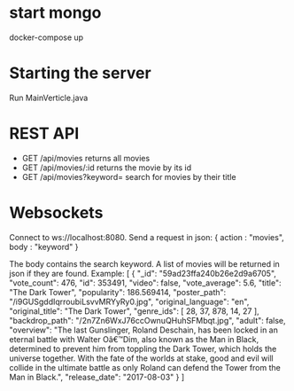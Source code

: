 # start mongo
docker-compose up

# Starting the server
Run MainVerticle.java

# REST API
* GET /api/movies
returns all movies
* GET /api/movies/:id
returns the movie by its id
* GET /api/movies?keyword=<keyword>
search for movies by their title

# Websockets
Connect to ws://localhost:8080.
Send a request in json:
{
  action : "movies",
  body : "keyword"
}

The body contains the search keyword. A list of movies will be returned in json if they are found.
Example:
[
{
"_id": "59ad23ffa240b26e2d9a6705",
"vote_count": 476,
"id": 353491,
"video": false,
"vote_average": 5.6,
"title": "The Dark Tower",
"popularity": 186.569414,
"poster_path": "/i9GUSgddIqrroubiLsvvMRYyRy0.jpg",
"original_language": "en",
"original_title": "The Dark Tower",
"genre_ids": [
28,
37,
878,
14,
27
],
"backdrop_path": "/2n7Zn6WxJ76ccOwnuQHuhSFMbqt.jpg",
"adult": false,
"overview": "The last Gunslinger, Roland Deschain, has been locked in an eternal battle with Walter Oâ€™Dim, also known as the Man in Black, determined to prevent him from toppling the Dark Tower, which holds the universe together. With the fate of the worlds at stake, good and evil will collide in the ultimate battle as only Roland can defend the Tower from the Man in Black.",
"release_date": "2017-08-03"
}
]


